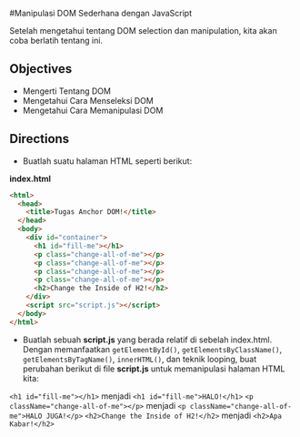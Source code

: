 #Manipulasi DOM Sederhana dengan JavaScript

Setelah mengetahui tentang DOM selection dan manipulation, kita akan coba berlatih tentang ini.

## Objectives

- Mengerti Tentang DOM
- Mengetahui Cara Menseleksi DOM
- Mengetahui Cara Memanipulasi DOM

## Directions

- Buatlah suatu halaman HTML seperti berikut:

**index.html**
```html
<html>
  <head>
    <title>Tugas Anchor DOM!</title>
  </head>
  <body>
    <div id="container">
      <h1 id="fill-me"></h1>
      <p class="change-all-of-me"></p>
      <p class="change-all-of-me"></p>
      <p class="change-all-of-me"></p>
      <p class="change-all-of-me"></p>
      <h2>Change the Inside of H2!</h2>
    </div>
    <script src="script.js"></script>
  </body>
</html>
```

- Buatlah sebuah **script.js** yang berada relatif di sebelah index.html. Dengan memanfaatkan `getElementById()`, `getElementsByClassName()`, `getElementsByTagName()`, `innerHTML()`, dan teknik looping, buat perubahan berikut di file **script.js** untuk memanipulasi halaman HTML kita:

`<h1 id="fill-me"></h1>` menjadi `<h1 id="fill-me">HALO!</h1>`
`<p className="change-all-of-me"></p>` menjadi `<p className="change-all-of-me">HALO JUGA!</p>`
`<h2>Change the Inside of H2!</h2>` menjadi `<h2>Apa Kabar!</h2>`

